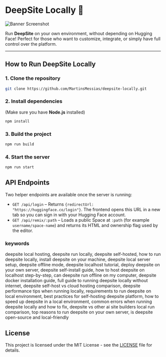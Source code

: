# DeepSite Locally 🚀

![Banner Screenshot](./localconfig.png)

Run **DeepSite** on your own environment, without depending on Hugging Face!
Perfect for those who want to customize, integrate, or simply have full control over the platform.

---

## How to Run DeepSite Locally

### 1. Clone the repository
```bash
git clone https://github.com/MartinsMessias/deepsite-locally.git
```

### 2. Install dependencies
(Make sure you have **Node.js** installed)
```bash
npm install
```

### 3. Build the project
```bash
npm run build
```

### 4. Start the server
```bash
npm run start
```

## API Endpoints

Two helper endpoints are available once the server is running:

* `GET /api/login` – Returns `{redirectUrl: "https://huggingface.co/login"}`. The frontend opens this URL in a new tab so you can sign in with your Hugging Face account.
* `GET /api/remix/:path` – Loads a public Space at `:path` (for example `username/space-name`) and returns its HTML and ownership flag used by the editor.

### keywords
deepsite local hosting, deepsite run locally, deepsite self-hosted, how to run deepsite locally, install deepsite on your machine, deepsite local server setup, deepsite offline mode, deepsite localhost tutorial, deploy deepsite on your own server, deepsite self-install guide, how to host deepsite on localhost step-by-step, can deepsite run offline on my computer, deepsite docker installation guide, full guide to running deepsite locally without internet, deepsite self-host vs cloud hosting comparison, deepsite performance tips when running locally, requirements to run deepsite on local environment, best practices for self-hosting deepsite platform, how to speed up deepsite in a local environment, common errors when running deepsite locally and how to fix, deepsite vs other ai site builders local run comparison, top reasons to run deepsite on your own server, is deepsite open-source and local-friendly


## License

This project is licensed under the MIT License - see the [LICENSE](LICENSE) file for details.

